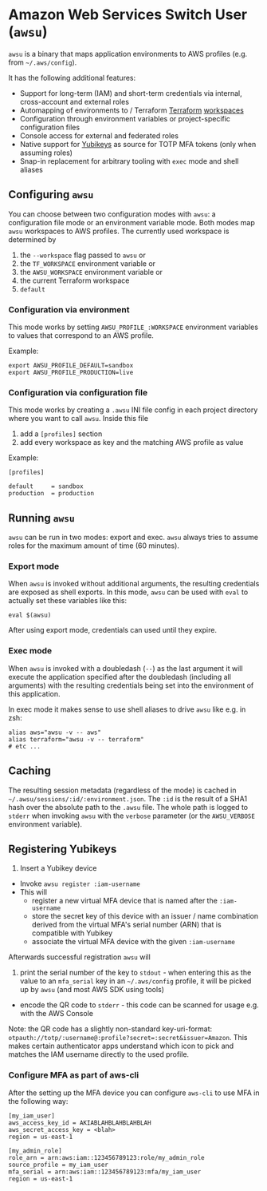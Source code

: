 # Amazon Web Services Switch User (`awsu`)

`awsu` is a binary that maps application environments to AWS profiles (e.g. from `~/.aws/config`).

It has the following additional features:

* Support for long-term (IAM) and short-term credentials via internal, cross-account and external roles
* Automapping of environments to / Terraform [Terraform](https://www.terraform.io/) [workspaces](https://www.terraform.io/docs/state/workspaces.html)
* Configuration through environment variables or project-specific configuration files
* Console access for external and federated roles
* Native support for [Yubikeys](https://www.yubico.com/) as source for TOTP MFA tokens (only when assuming roles)
* Snap-in replacement for arbitrary tooling with `exec` mode and shell aliases

## Configuring `awsu`

You can choose between two configuration modes with `awsu`: a configuration file mode or an environment variable mode. Both modes map `awsu` workspaces to AWS profiles. The currently used workspace is determined by

1. the `--workspace` flag passed to `awsu` or
2. the `TF_WORKSPACE` environment variable or
3. the `AWSU_WORKSPACE` environment variable or
4. the current Terraform workspace
5. `default`

### Configuration via environment

This mode works by setting `AWSU_PROFILE_:WORKSPACE` environment variables to values that correspond to an AWS profile.

Example:

```
export AWSU_PROFILE_DEFAULT=sandbox
export AWSU_PROFILE_PRODUCTION=live
```

### Configuration via configuration file

This mode works by creating a `.awsu` INI file config in each project directory where you want to call `awsu`. Inside this file

1. add a `[profiles]` section
2. add every workspace as key and the matching AWS profile as value

Example:

```
[profiles]

default     = sandbox
production  = production
```

## Running `awsu`

`awsu` can be run in two modes: export and exec. `awsu` always tries to assume roles for the maximum amount of time (60 minutes).

### Export mode

When `awsu` is invoked without additional arguments, the resulting credentials are exposed as shell exports. In this mode, `awsu` can be used with `eval` to actually set these variables like this:

```
eval $(awsu)
```

After using export mode, credentials can used until they expire.

### Exec mode

When `awsu` is invoked with a doubledash (`--`) as the last argument it will execute the application specified after the doubledash (including all arguments) with the resulting credentials being set into the environment of this application.

In exec mode it makes sense to use shell aliases to drive `awsu` like e.g. in zsh:

```
alias aws="awsu -v -- aws"
alias terraform="awsu -v -- terraform"
# etc ...
```

## Caching

The resulting session metadata (regardless of the mode) is cached in `~/.awsu/sessions/:id/:environment.json`. The `:id` is the result of a SHA1 hash over the absolute path to the `.awsu` file. The whole path is logged to `stderr` when invoking `awsu` with the `verbose` parameter (or the `AWSU_VERBOSE` environment variable).

## Registering Yubikeys

1. Insert a Yubikey device
* Invoke `awsu register :iam-username`
* This will
  * register a new virtual MFA device that is named after the `:iam-username`
  * store the secret key of this device with an issuer / name combination derived from the virtual MFA's serial number (ARN) that is compatible with Yubikey
  * associate the virtual MFA device with the given `:iam-username`

Afterwards successful registration `awsu` will

1. print the serial number of the key to `stdout` - when entering this as the value to an `mfa_serial` key in an `~/.aws/config` profile, it will be picked up by `awsu` (and most AWS SDK using tools)
* encode the QR code to `stderr` - this code can be scanned for usage e.g. with the AWS Console

Note: the QR code has a slightly non-standard key-uri-format: `otpauth://totp/:username@:profile?secret=:secret&issuer=Amazon`. This makes certain authenticator apps understand which icon to pick and matches the IAM username directly to the used profile.

### Configure MFA as part of aws-cli

After the setting up the MFA device you can configure `aws-cli` to use MFA in the following way:

```
[my_iam_user]
aws_access_key_id = AKIABLAHBLAHBLAHBLAH
aws_secret_access_key = <blah>
region = us-east-1

[my_admin_role]
role_arn = arn:aws:iam::123456789123:role/my_admin_role
source_profile = my_iam_user
mfa_serial = arn:aws:iam::123456789123:mfa/my_iam_user
region = us-east-1
```
